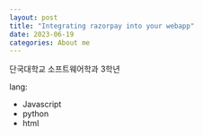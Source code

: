 ```yaml
---
layout: post
title: "Integrating razorpay into your webapp"
date: 2023-06-19
categories: About me
---
```


단국대학교 소프트웨어학과 3학년

lang:

- Javascript
- python
- html
